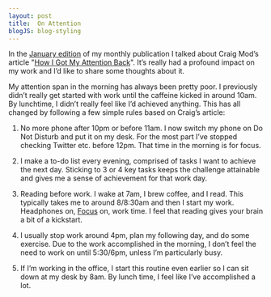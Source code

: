```yaml
---
layout: post
title:  On Attention
blogJS: blog-styling
---
```


In the <a href="http://aarongilmore.com/writing/2017/01/29/january/" class="link gold">January edition</a> of my monthly publication I talked about Craig Mod’s article "<a href="https://backchannel.com/how-i-got-my-attention-back-c7fc9297d347#.lg4ecc5au" class="link gold">How I Got My Attention Back</a>". It’s really had a profound impact on my work and I’d like to share some thoughts about it.

My attention span in the morning has always been pretty poor. I previously didn’t really get started with work until the caffeine kicked in around 10am. By lunchtime, I didn’t really feel like I’d achieved anything. This has all changed by following a few simple rules based on Craig’s article:

1. No more phone after 10pm or before 11am. I now switch my phone on Do Not Disturb and put it on my desk. For the most part I’ve stopped checking Twitter etc. before 12pm. That time in the morning is for focus.

2. I make a to-do list every evening, comprised of tasks I want to achieve the next day. Sticking to 3 or 4 key tasks keeps the challenge attainable and gives me a sense of achievement for that work day.

3. Reading before work. I wake at 7am, I brew coffee, and I read. This typically takes me to around 8/8:30am and then I start my work. Headphones on, [Focus](https://heyfocus.com) on, work time. I feel that reading gives your brain a bit of a kickstart.

4. I usually stop work around 4pm, plan my following day, and do some exercise. Due to the work accomplished in the morning, I don’t feel the need to work on until 5:30/6pm, unless I’m particularly busy.

5. If I’m working in the office, I start this routine even earlier so I can sit down at my desk by 8am. By lunch time, I feel like I’ve accomplished a lot.
